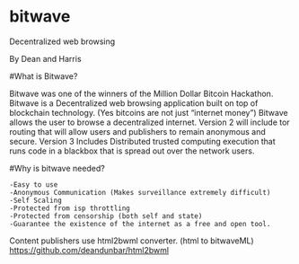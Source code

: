 # bitwave
Decentralized web browsing

By Dean and Harris



#What is Bitwave?

Bitwave was one of the winners of the Million Dollar Bitcoin Hackathon. Bitwave is a Decentralized web browsing application built on top of blockchain technology. (Yes bitcoins are not just “internet money”) Bitwave allows the user to browse a decentralized internet. Version 2 will include tor routing that will allow users and publishers to remain anonymous and secure. Version 3 Includes Distributed trusted computing execution that runs code in a blackbox that is spread out over the network users. 

#Why is bitwave needed?


	-Easy to use
	-Anonymous Communication (Makes surveillance extremely difficult)
	-Self Scaling 
	-Protected from isp throttling 
	-Protected from censorship (both self and state)
	-Guarantee the existence of the internet as a free and open tool. 



Content publishers use html2bwml converter. (html to bitwaveML)
https://github.com/deandunbar/html2bwml
